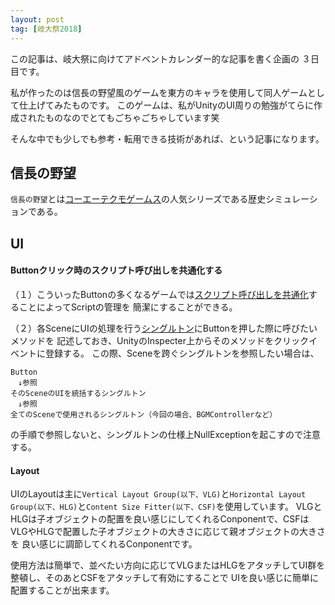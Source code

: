 ```yaml
---
layout: post
tag: [岐大祭2018]
---
```


この記事は、岐大祭に向けてアドベントカレンダー的な記事を書く企画の ３日目です。

私が作ったのは信長の野望風のゲームを東方のキャラを使用して同人ゲームとして仕上げてみたものです。
このゲームは、私がUnityのUI周りの勉強がてらに作成されたものなのでとてもごちゃごちゃしています笑

そんな中でも少しでも参考・転用できる技術があれば、という記事になります。

## 信長の野望
`信長の野望`とは[コーエーテクモゲームス](https://www.gamecity.ne.jp/)の人気シリーズである歴史シミュレーションである。

## UI
#### Buttonクリック時のスクリプト呼び出しを共通化する
（１）こういったButtonの多くなるゲームでは[スクリプト呼び出しを共通化](https://fantastic-works.com/archives/148)することによってScriptの管理を
簡潔にすることができる。

（２）各SceneにUIの処理を行う[シングルトン](http://hiyotama.hatenablog.com/entry/2015/06/26/090000)にButtonを押した際に呼びたいメソッドを
記述しておき、UnityのInspecter上からそのメソッドをクリックイベントに登録する。
この際、Sceneを跨ぐシングルトンを参照したい場合は、
```
Button
　↓参照
そのSceneのUIを統括するシングルトン
　↓参照
全てのSceneで使用されるシングルトン（今回の場合、BGMControllerなど）
```
の手順で参照しないと、シングルトンの仕様上NullExceptionを起こすので注意する。

#### Layout
UIのLayoutは主に`Vertical Layout Group(以下、VLG)`と`Horizontal Layout Group(以下、HLG)`と`Content Size Fitter(以下、CSF)`を使用しています。
VLGとHLGは子オブジェクトの配置を良い感じにしてくれるConponentで、CSFはVLGやHLGで配置した子オブジェクトの大きさに応じて親オブジェクトの大きさを
良い感じに調節してくれるConponentです。

使用方法は簡単で、並べたい方向に応じてVLGまたはHLGをアタッチしてUI群を整頓し、そのあとCSFをアタッチして有効にすることで
UIを良い感じに簡単に配置することが出来ます。

